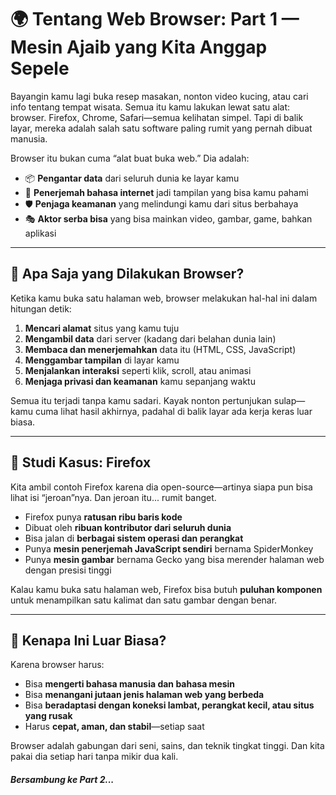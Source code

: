 # 🌍 Tentang Web Browser: Part 1 — Mesin Ajaib yang Kita Anggap Sepele

Bayangin kamu lagi buka resep masakan, nonton video kucing, atau cari info tentang tempat wisata. Semua itu kamu lakukan lewat satu alat: browser. Firefox, Chrome, Safari—semua kelihatan simpel. Tapi di balik layar, mereka adalah salah satu software paling rumit yang pernah dibuat manusia.

Browser itu bukan cuma “alat buat buka web.” Dia adalah:

- 📦 **Pengantar data** dari seluruh dunia ke layar kamu
- 🧠 **Penerjemah bahasa internet** jadi tampilan yang bisa kamu pahami
- 🛡️ **Penjaga keamanan** yang melindungi kamu dari situs berbahaya
- 🎭 **Aktor serba bisa** yang bisa mainkan video, gambar, game, bahkan aplikasi

---

## 🔧 Apa Saja yang Dilakukan Browser?

Ketika kamu buka satu halaman web, browser melakukan hal-hal ini dalam hitungan detik:

1. **Mencari alamat** situs yang kamu tuju
2. **Mengambil data** dari server (kadang dari belahan dunia lain)
3. **Membaca dan menerjemahkan** data itu (HTML, CSS, JavaScript)
4. **Menggambar tampilan** di layar kamu
5. **Menjalankan interaksi** seperti klik, scroll, atau animasi
6. **Menjaga privasi dan keamanan** kamu sepanjang waktu

Semua itu terjadi tanpa kamu sadari. Kayak nonton pertunjukan sulap—kamu cuma lihat hasil akhirnya, padahal di balik layar ada kerja keras luar biasa.

---

## 🦊 Studi Kasus: Firefox

Kita ambil contoh Firefox karena dia open-source—artinya siapa pun bisa lihat isi “jeroan”nya. Dan jeroan itu... rumit banget.

- Firefox punya **ratusan ribu baris kode**
- Dibuat oleh **ribuan kontributor dari seluruh dunia**
- Bisa jalan di **berbagai sistem operasi dan perangkat**
- Punya **mesin penerjemah JavaScript sendiri** bernama SpiderMonkey
- Punya **mesin gambar** bernama Gecko yang bisa merender halaman web dengan presisi tinggi

Kalau kamu buka satu halaman web, Firefox bisa butuh **puluhan komponen** untuk menampilkan satu kalimat dan satu gambar dengan benar.

---

## 🤯 Kenapa Ini Luar Biasa?

Karena browser harus:

- Bisa **mengerti bahasa manusia dan bahasa mesin**
- Bisa **menangani jutaan jenis halaman web yang berbeda**
- Bisa **beradaptasi dengan koneksi lambat, perangkat kecil, atau situs yang rusak**
- Harus **cepat, aman, dan stabil**—setiap saat

Browser adalah gabungan dari seni, sains, dan teknik tingkat tinggi. Dan kita pakai dia setiap hari tanpa mikir dua kali.

#### _Bersambung ke Part 2..._
